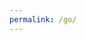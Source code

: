 ```yaml
---
permalink: /go/
---
```


<!DOCTYPE html>
<meta charset="utf-8">
<script>
const segments = window.location.pathname.split("/");
const code = segments[segments.length - 1] || segments[segments.length - 2]; // handles trailing slash

  const map = {};
  window.qrLinks.forEach((entry, idx) => {
    const short = (idx + 1).toString().padStart(2, "0");
    map[short] = entry.uri;
  });

  const target = map[code];
  if (target) {
    window.location.replace(target);
  } else {
    // Fallback to main site
    window.location.replace("https://gemcounty.run");
  }
</script>
</html>